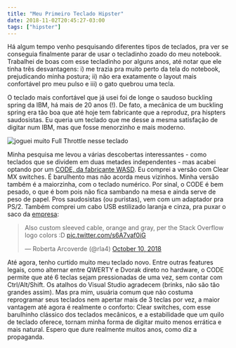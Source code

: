 ```yaml
---
title: "Meu Primeiro Teclado Hipster"
date: 2018-11-02T20:45:27-03:00
tags: ["hipster"]
---
```


Há algum tempo venho pesquisando diferentes tipos de teclados, pra ver se conseguia finalmente parar de usar o tecladinho zoado do meu notebook. Trabalhei de boas com esse tecladinho por alguns anos, até notar que ele tinha três desvantagens: i) me trazia pra muito perto da tela do notebook, prejudicando minha postura; ii) não era exatamente o layout mais confortável pro meu pulso e iii) o gato quebrou uma tecla.

O teclado mais confortável que já usei foi de longe o saudoso buckling spring da IBM, há mais de 20 anos (!). De fato, a mecânica de um buckling spring era tão boa que até hoje tem fabricante que a reproduz, pra hispters saudosistas. Eu queria um teclado que me desse a mesma satisfação de digitar num IBM, mas que fosse menorzinho e mais moderno.

![joguei muito Full Throttle nesse teclado](/img/buckling_spring_1024px-ModelM.jpg "joguei muito Full Throttle nesse teclado")

Minha pesquisa me levou a várias descobertas interessantes - como teclados que se dividem em duas metades independentes - mas acabei optando por um [CODE, da fabricante WASD](https://codekeyboards.com/). Eu  comprei a versão com Clear MX switches. É barulhento mas não acorda meus vizinhos. Minha versão também é a maiorzinha, com o teclado numérico. Por sinal, o CODE é bem pesado, o que é bom pois não fica sambando na mesa e ainda serve de peso de papel. Pros saudosistas (ou puristas), vem com um adaptador pra PS/2. Também comprei um cabo USB estilizado laranja e cinza, pra puxar o saco da [empresa](https://stackoverflow.com/):

<blockquote class="twitter-tweet tw-align-center" data-conversation="none" data-lang="en"><p lang="en" dir="ltr">Also custom sleeved cable, orange and gray, per the Stack Overflow logo colors :D <a href="https://t.co/s6A7vaf0iG">pic.twitter.com/s6A7vaf0iG</a></p>&mdash; Roberta Arcoverde (@rla4) <a href="https://twitter.com/rla4/status/1049812644012744704?ref_src=twsrc%5Etfw">October 10, 2018</a></blockquote>
<script async src="https://platform.twitter.com/widgets.js" charset="utf-8"></script>

Até agora, tenho curtido muito meu teclado novo. Entre outras features legais, como alternar entre QWERTY e Dvorak direto no hardware, o CODE permite que até 6 teclas sejam pressionadas de uma vez, sem contar com Ctrl/Alt/Shift. Os atalhos do Visual Studio agradecem (brinks, não são tão grandes assim). Mas pra mim, usuária comum que não costuma reprogramar seus teclados nem apertar mais de 3 teclas por vez, a maior vantagem até agora é realmente o conforto: Clear switches, com esse barulhinho clássico dos teclados mecânicos, e a estabilidade que um quilo de teclado oferece, tornam minha forma de digitar muito menos errática e mais natural. Espero que dure realmente muitos anos, como diz a propaganda.